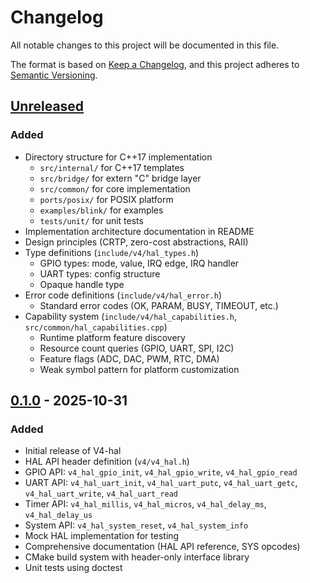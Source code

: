 # Changelog

All notable changes to this project will be documented in this file.

The format is based on [Keep a Changelog](https://keepachangelog.com/en/1.0.0/),
and this project adheres to [Semantic Versioning](https://semver.org/spec/v2.0.0.html).

## [Unreleased]

### Added
- Directory structure for C++17 implementation
  - `src/internal/` for C++17 templates
  - `src/bridge/` for extern "C" bridge layer
  - `src/common/` for core implementation
  - `ports/posix/` for POSIX platform
  - `examples/blink/` for examples
  - `tests/unit/` for unit tests
- Implementation architecture documentation in README
- Design principles (CRTP, zero-cost abstractions, RAII)
- Type definitions (`include/v4/hal_types.h`)
  - GPIO types: mode, value, IRQ edge, IRQ handler
  - UART types: config structure
  - Opaque handle type
- Error code definitions (`include/v4/hal_error.h`)
  - Standard error codes (OK, PARAM, BUSY, TIMEOUT, etc.)
- Capability system (`include/v4/hal_capabilities.h`, `src/common/hal_capabilities.cpp`)
  - Runtime platform feature discovery
  - Resource count queries (GPIO, UART, SPI, I2C)
  - Feature flags (ADC, DAC, PWM, RTC, DMA)
  - Weak symbol pattern for platform customization

## [0.1.0] - 2025-10-31

### Added
- Initial release of V4-hal
- HAL API header definition (`v4/v4_hal.h`)
- GPIO API: `v4_hal_gpio_init`, `v4_hal_gpio_write`, `v4_hal_gpio_read`
- UART API: `v4_hal_uart_init`, `v4_hal_uart_putc`, `v4_hal_uart_getc`, `v4_hal_uart_write`, `v4_hal_uart_read`
- Timer API: `v4_hal_millis`, `v4_hal_micros`, `v4_hal_delay_ms`, `v4_hal_delay_us`
- System API: `v4_hal_system_reset`, `v4_hal_system_info`
- Mock HAL implementation for testing
- Comprehensive documentation (HAL API reference, SYS opcodes)
- CMake build system with header-only interface library
- Unit tests using doctest

[Unreleased]: https://github.com/kirisaki/V4-hal/compare/v0.1.0...HEAD
[0.1.0]: https://github.com/kirisaki/V4-hal/releases/tag/v0.1.0
